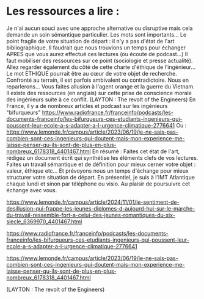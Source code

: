 # Les ressources a lire :

Je n'ai aucun souci avec une approche alternative ou disruptive mais cela demande un soin sémantique particulier.
Les mots sont importants...
Le point fragile de votre situation de départ : il n'y a pas d'état de l'art bibliographique.
Il faudrait que nous trouvions un temps pour échanger APRES que vous aurez effectué ces lectures (ou écoute de podcast...)
Il faut mobiliser des ressources sur ce point (sociologie et presse actualité).
Allez regarder également du côté de cette charte d'éthique de l'ingénieur...
Le mot ETHIQUE pourrait être au cœur de votre objet de recherche.
Confronté au terrain, il est parfois ambivalent ou contradictoire. Nous en reparlerons...
Vous faites allusion à l'agent orange et la guerre du Vietnam. Il existe des ressources (en anglais) sur cette prise de conscience morale des ingénieurs suite à ce conflit.
(LAYTON : The revolt of the Engineers)
En France, il y a de nombreux articles et podcast sur les ingénieurs "bifurqueurs"
https://www.radiofrance.fr/franceinfo/podcasts/les-documents-franceinfo/les-bifurqueurs-ces-etudiants-ingenieurs-qui-poussent-leur-ecole-a-s-adapter-a-l-urgence-climatique-2776641
Ou : https://www.lemonde.fr/campus/article/2023/06/19/je-ne-sais-pas-combien-sont-ces-ingenieurs-qui-doutent-mais-mon-experience-me-laisse-penser-qu-ils-sont-de-plus-en-plus-nombreux_6178318_4401467.html
En résumé : Faites cet état de l'art, rédigez un document écrit qui synthétise les éléments clefs de vos lectures.
Faites un travail sémantique et de définition pour mieux cerner votre objet : valeur, éthique etc...
Et prévoyons nous un temps d'échange pour mieux structurer votre situation de départ.
En présentiel, je suis à l'IMT Atlantique chaque lundi et sinon par téléphone ou visio.
Au plaisir de poursuivre cet échange avec vous.


https://www.lemonde.fr/campus/article/2024/11/01/le-sentiment-de-desillusion-qui-frappe-les-jeunes-diplomes-d-aujourd-hui-sur-le-marche-du-travail-ressemble-fort-a-celui-des-jeunes-romantiques-du-xix-siecle_6369970_4401467.html

https://www.radiofrance.fr/franceinfo/podcasts/les-documents-franceinfo/les-bifurqueurs-ces-etudiants-ingenieurs-qui-poussent-leur-ecole-a-s-adapter-a-l-urgence-climatique-2776641

https://www.lemonde.fr/campus/article/2023/06/19/je-ne-sais-pas-combien-sont-ces-ingenieurs-qui-doutent-mais-mon-experience-me-laisse-penser-qu-ils-sont-de-plus-en-plus-nombreux_6178318_4401467.html

(LAYTON : The revolt of the Engineers)
